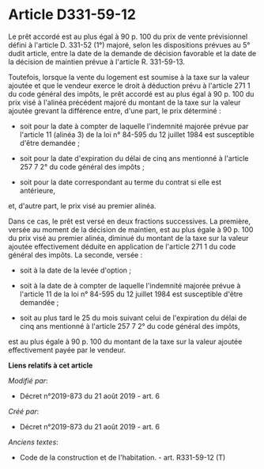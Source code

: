 # Article D331-59-12

Le prêt accordé est au plus égal à 90 p. 100 du prix de vente prévisionnel défini à l'article D. 331-52 (1°) majoré, selon
les dispositions prévues au 5° dudit article, entre la date de la demande de décision favorable et la date de la décision de
maintien prévue à l'article R. 331-59-13.

Toutefois, lorsque la vente du logement est soumise à la taxe sur la valeur ajoutée et que le vendeur exerce le droit à
déduction prévu à l'article 271 1 du code général des impôts, le prêt accordé est au plus égal à 90 p. 100 du prix visé à
l'alinéa précédent majoré du montant de la taxe sur la valeur ajoutée grevant la différence entre, d'une part, le prix
déterminé :

- soit pour la date à compter de laquelle l'indemnité majorée prévue par l'article 11 (alinéa 3) de la loi n° 84-595 du 12
juillet 1984 est susceptible d'être demandée ;

- soit pour la date d'expiration du délai de cinq ans mentionné à l'article 257 7 2° du code général des impôts ;

- soit pour la date correspondant au terme du contrat si elle est antérieure,

et, d'autre part, le prix visé au premier alinéa.

Dans ce cas, le prêt est versé en deux fractions successives. La première, versée au moment de la décision de maintien, est
au plus égale à 90 p. 100 du prix visé au premier alinéa, diminué du montant de la taxe sur la valeur ajoutée effectivement
déduite en application de l'article 271 1 du code général des impôts. La seconde, versée :

- soit à la date de la levée d'option ;

- soit à la date de à compter de laquelle l'indemnité majorée prévue à l'article 11 de la loi n° 84-595 du 12 juillet 1984
est susceptible d'être demandée ;

- soit au plus tard le 25 du mois suivant celui de l'expiration du délai de cinq ans mentionné à l'article 257 7 2° du code
général des impôts,

est au plus égale à 90 p. 100 du montant de la taxe sur la valeur ajoutée effectivement payée par le vendeur.

**Liens relatifs à cet article**

_Modifié par_:

  - Décret n°2019-873 du 21 août 2019 - art. 6

_Créé par_:

  - Décret n°2019-873 du 21 août 2019 - art. 6

_Anciens textes_:

  - Code de la construction et de l'habitation. - art. R331-59-12 (T)
